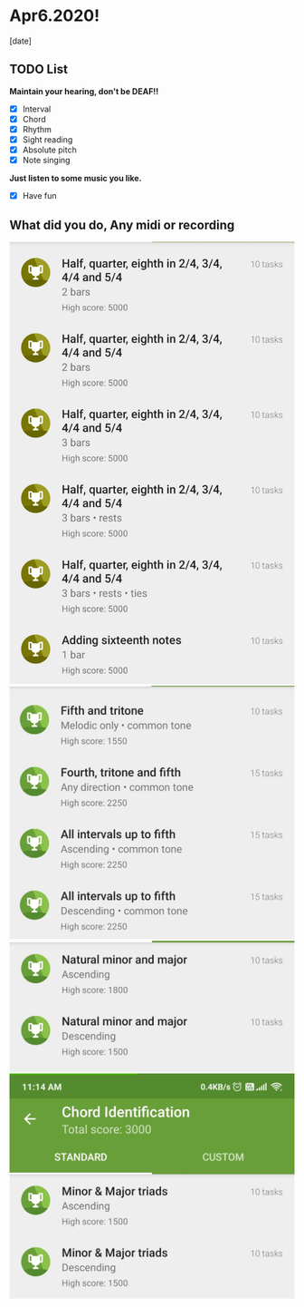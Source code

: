 # Apr6.2020!

[date]

## TODO List

__Maintain your hearing, don't be DEAF!!__

- [x] Interval
- [x] Chord
- [x] Rhythm
- [x] Sight reading
- [x] Absolute pitch
- [x] Note singing  

__Just listen to some music you like.__

- [x] Have fun  

## What did you do, Any midi or recording

![1](../images/Apr12.2020/1.jpg)
![2](../images/Apr12.2020/2.jpg)
![3](../images/Apr12.2020/3.jpg)
![4](../images/Apr12.2020/4.jpg)

